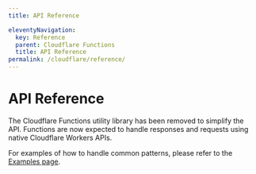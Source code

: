 ```yaml
---
title: API Reference

eleventyNavigation:
  key: Reference
  parent: Cloudflare Functions
  title: API Reference
permalink: /cloudflare/reference/
---
```


# API Reference

The Cloudflare Functions utility library has been removed to simplify the API. Functions are now expected to handle responses and requests using native Cloudflare Workers APIs.

For examples of how to handle common patterns, please refer to the [Examples page](/cloudflare/examples/).